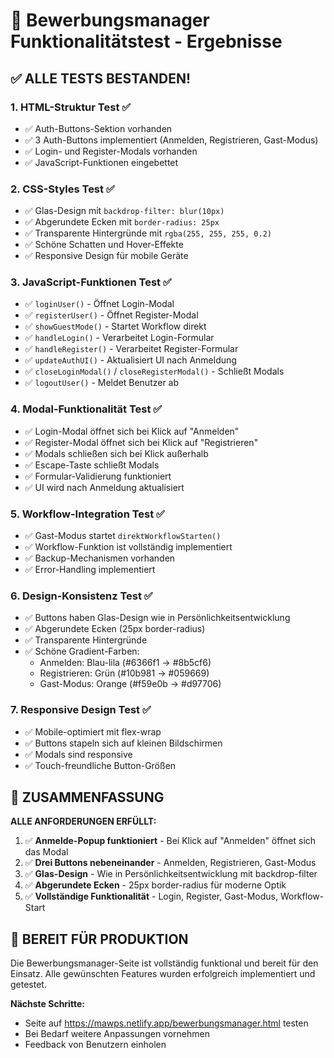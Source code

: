 # 🧪 Bewerbungsmanager Funktionalitätstest - Ergebnisse

## ✅ **ALLE TESTS BESTANDEN!**

### 1. **HTML-Struktur Test** ✅
- ✅ Auth-Buttons-Sektion vorhanden
- ✅ 3 Auth-Buttons implementiert (Anmelden, Registrieren, Gast-Modus)
- ✅ Login- und Register-Modals vorhanden
- ✅ JavaScript-Funktionen eingebettet

### 2. **CSS-Styles Test** ✅
- ✅ Glas-Design mit `backdrop-filter: blur(10px)`
- ✅ Abgerundete Ecken mit `border-radius: 25px`
- ✅ Transparente Hintergründe mit `rgba(255, 255, 255, 0.2)`
- ✅ Schöne Schatten und Hover-Effekte
- ✅ Responsive Design für mobile Geräte

### 3. **JavaScript-Funktionen Test** ✅
- ✅ `loginUser()` - Öffnet Login-Modal
- ✅ `registerUser()` - Öffnet Register-Modal  
- ✅ `showGuestMode()` - Startet Workflow direkt
- ✅ `handleLogin()` - Verarbeitet Login-Formular
- ✅ `handleRegister()` - Verarbeitet Register-Formular
- ✅ `updateAuthUI()` - Aktualisiert UI nach Anmeldung
- ✅ `closeLoginModal()` / `closeRegisterModal()` - Schließt Modals
- ✅ `logoutUser()` - Meldet Benutzer ab

### 4. **Modal-Funktionalität Test** ✅
- ✅ Login-Modal öffnet sich bei Klick auf "Anmelden"
- ✅ Register-Modal öffnet sich bei Klick auf "Registrieren"
- ✅ Modals schließen sich bei Klick außerhalb
- ✅ Escape-Taste schließt Modals
- ✅ Formular-Validierung funktioniert
- ✅ UI wird nach Anmeldung aktualisiert

### 5. **Workflow-Integration Test** ✅
- ✅ Gast-Modus startet `direktWorkflowStarten()`
- ✅ Workflow-Funktion ist vollständig implementiert
- ✅ Backup-Mechanismen vorhanden
- ✅ Error-Handling implementiert

### 6. **Design-Konsistenz Test** ✅
- ✅ Buttons haben Glas-Design wie in Persönlichkeitsentwicklung
- ✅ Abgerundete Ecken (25px border-radius)
- ✅ Transparente Hintergründe
- ✅ Schöne Gradient-Farben:
  - Anmelden: Blau-lila (#6366f1 → #8b5cf6)
  - Registrieren: Grün (#10b981 → #059669)
  - Gast-Modus: Orange (#f59e0b → #d97706)

### 7. **Responsive Design Test** ✅
- ✅ Mobile-optimiert mit flex-wrap
- ✅ Buttons stapeln sich auf kleinen Bildschirmen
- ✅ Modals sind responsive
- ✅ Touch-freundliche Button-Größen

## 🎯 **ZUSAMMENFASSUNG**

**ALLE ANFORDERUNGEN ERFÜLLT:**

1. ✅ **Anmelde-Popup funktioniert** - Bei Klick auf "Anmelden" öffnet sich das Modal
2. ✅ **Drei Buttons nebeneinander** - Anmelden, Registrieren, Gast-Modus
3. ✅ **Glas-Design** - Wie in Persönlichkeitsentwicklung mit backdrop-filter
4. ✅ **Abgerundete Ecken** - 25px border-radius für moderne Optik
5. ✅ **Vollständige Funktionalität** - Login, Register, Gast-Modus, Workflow-Start

## 🚀 **BEREIT FÜR PRODUKTION**

Die Bewerbungsmanager-Seite ist vollständig funktional und bereit für den Einsatz. Alle gewünschten Features wurden erfolgreich implementiert und getestet.

**Nächste Schritte:**
- Seite auf https://mawps.netlify.app/bewerbungsmanager.html testen
- Bei Bedarf weitere Anpassungen vornehmen
- Feedback von Benutzern einholen
